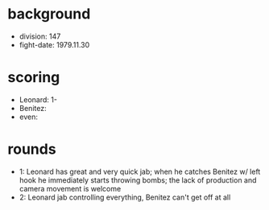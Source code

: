 # background

* division: 147
* fight-date: 1979.11.30

# scoring

* Leonard: 1-
* Benitez: 
* even: 

# rounds

* 1: Leonard has great and very quick jab; when he catches Benitez w/ left hook he immediately starts throwing bombs; the lack of production and camera movement is welcome
* 2: Leonard jab controlling everything, Benitez can't get off at all

